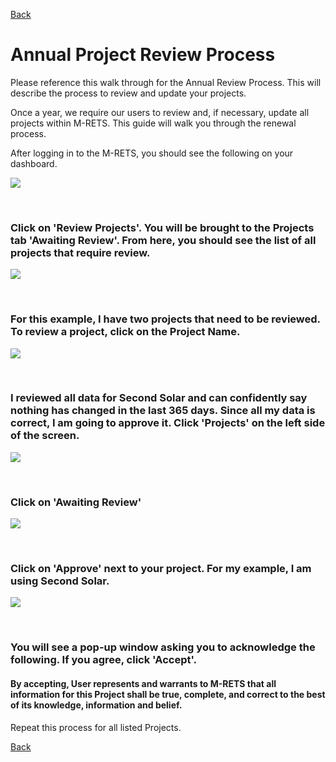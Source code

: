 [Back](https://mrets.github.io/Help/index)

# Annual Project Review Process


Please reference this walk through for the Annual Review Process. This will describe the process to review and update your projects.

Once a year, we require our users to review and, if necessary, update all projects within M-RETS. This guide will walk you through the renewal process.

After logging in to the M-RETS, you should see the following on your dashboard.

![](https://github.com/mrets/photos/blob/master/generator_review1.png?raw=true)

<br>

### Click on 'Review Projects'. You will be brought to the Projects tab 'Awaiting Review'. From here, you should see the list of all projects that require review.

![](https://github.com/mrets/photos/blob/master/generator_review2.png?raw=true)

<br>

### For this example, I have two projects that need to be reviewed. To review a project, click on the Project Name.

![](https://github.com/mrets/photos/blob/master/generator_review3.gif?raw=true)

<br>

### I reviewed all data for Second Solar and can confidently say nothing has changed in the last 365 days. Since all my data is correct, I am going to approve it. Click 'Projects' on the left side of the screen.

![](https://github.com/mrets/photos/blob/master/generator_review4.png?raw=true)

<br>

### Click on 'Awaiting Review'

![](https://github.com/mrets/photos/blob/master/generator_review5.png?raw=true)

<br>

### Click on 'Approve' next to your project. For my example, I am using Second Solar.

![](https://github.com/mrets/photos/blob/master/generator_review6.png?raw=true)

<br>

### You will see a pop-up window asking you to acknowledge the following. If you agree, click 'Accept'.

#### By accepting, User represents and warrants to M-RETS that all information for this Project shall be true, complete, and correct to the best of its knowledge, information and belief.

Repeat this process for all listed Projects.

[Back](https://mrets.github.io/Help/index)
